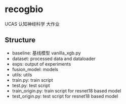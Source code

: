 # recogbio
UCAS 认知神经科学 大作业

## Structure

- baseline: 基线模型 vanilla_xgb.py
- dataset: processed data and dataloader
- exps: output of experiments
- fusion_model: models
- utils: utils
- train.py: train script
- test.py: test script
- train_origin.py: train script for resnet18 based model
- test_origin.py: test script for resnet18 based model